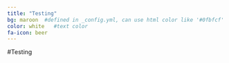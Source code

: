 ```yaml
---
title: "Testing"
bg: maroon  #defined in _config.yml, can use html color like '#0fbfcf'
color: white   #text color
fa-icon: beer
---
```


#Testing
